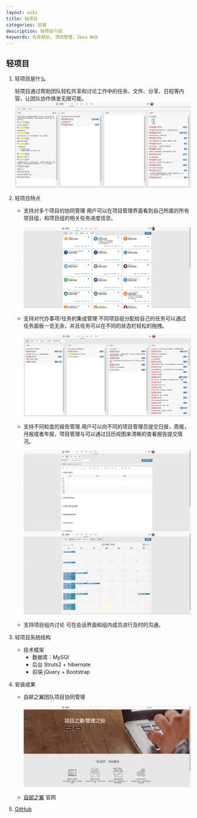 ```yaml
---
layout: wiki
title: 轻项目
categories: 前端
description: 轻项目介绍
keywords: 任务规划, 项目管理，Java Web
---
```


## 轻项目

1. 轻项目是什么

    轻项目通过帮助团队轻松共享和讨论工作中的任务、文件、分享、日程等内容，让团队协作焕发无限可能。
    ![轻项目示意图](/images/peojects/qingxiangmu/qingxiangmu1.png)

2. 轻项目特点

    - 支持对多个项目的协同管理
        用户可以在项目管理界面看到自己所属的所有项目组，和项目组的相关任务进度信息。

        ![轻项目示意图](/images/peojects/qingxiangmu/qingxiangmu2.png)

    - 支持对代办事项/任务的集成管理
        不同项目组分配给自己的任务可以通过任务面板一览无余，并且任务可以在不同的状态栏轻松的拖拽。

        ![轻项目示意图](/images/peojects/qingxiangmu/qingxiangmu3.png)
        
    - 支持不同粒度的报告管理
        用户可以向不同的项目管理员提交日报，周报，月报或者年报，项目管理与可以通过日历视图来清晰的查看报告提交情况。
        
        ![轻项目示意图](/images/peojects/qingxiangmu/qingxiangmu4.png)
        ![轻项目示意图](/images/peojects/qingxiangmu/qingxiangmu5.png)

    - 支持项目组内讨论
        可在会话界面和组内成员进行及时的沟通。

   

3. 轻项目系统结构

    - 技术框架
        - 数据库：MySQl
        - 后台 Struts2 + hibernate
        - 前端 jQuery + Bootstrap

4. 安装成果

    - 自邮之翼团队项目协同管理

        ![轻项目示意图](/images/peojects/qingxiangmu/qingxiangmu6.png)

    - [自邮之翼](http://www.free4inno.com) 官网

5. [GitHub](https://github.com/ShangfengDing/ProjectManagement)
